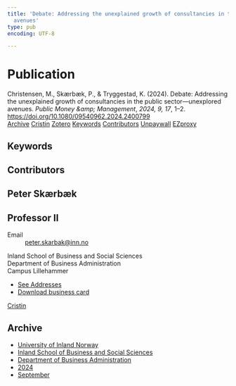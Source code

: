 ```yaml
---
title: 'Debate: Addressing the unexplained growth of consultancies in the public sector—unexplored
  avenues'
type: pub
encoding: UTF-8

---
```

<h1>Publication</h1>
<article id="csl-bib-container-H9EM6PZW" class="csl-bib-container">
  <div class="csl-bib-body"> <div class="csl-entry">Christensen, M., Skærbæk, P., &#38; Tryggestad, K. (2024). Debate: Addressing the unexplained growth of consultancies in the public sector—unexplored avenues. <i>Public Money &#38;amp; Management</i>, <i>2024, 9, 17</i>, 1–2. <a href="https://doi.org/10.1080/09540962.2024.2400799">https://doi.org/10.1080/09540962.2024.2400799</a></div> </div>
  <div class="csl-bib-buttons">
    <a href="#taxonomy-article-H9EM6PZW" alt="archive" class="csl-bib-button">Archive</a>
    <a href="https://app.cristin.no/results/show.jsf?id=2306136" alt="Cristin" class="csl-bib-button">Cristin</a>
    <a href="http://zotero.org/groups/5881554/items/H9EM6PZW" alt="Zotero" class="csl-bib-button">Zotero</a>
    <a href="#keywords-article-H9EM6PZW" alt="keywords" class="csl-bib-button">Keywords</a>
    <a href="#contributors-article-H9EM6PZW" alt="contributors" class="csl-bib-button">Contributors</a>
    <a href="https://doi.org/10.1080/09540962.2024.2400799" alt="Unpaywall" class="csl-bib-button">Unpaywall</a>
    <a href="https://doi.org/10.1080/09540962.2024.2400799" alt="EZproxy" class="csl-bib-button">EZproxy</a>
  </div>
  <div id="csl-bib-meta-container-H9EM6PZW"></div>
</article>
<div id="csl-bib-meta-H9EM6PZW" class="csl-bib-meta">
  <article id="keywords-article-H9EM6PZW" class="keywords-article">
    <h1>Keywords</h1>
    
  </article>
  <article id="contributors-article-H9EM6PZW" class="contributors-article">
    <h1>Contributors</h1>
    <div class="personas"> <div class="vrtx-hinn-person-card"> <div class="photo"> <i class="lar la-user-circle missing-person"></i> </div> <div class="info"> <hgroup><h1>Peter Skærbæk</h1> <h2>Professor II</h2> </hgroup><dl> <dt>Email</dt> <dd> <a href="mailto:peter.skarbak@inn.no">peter.skarbak@inn.no</a> </dd> </dl> <p> Inland School of Business and Social Sciences<br> Department of Business Administration<br> Campus Lillehammer </p> <ul class="vrtx-hinn-links"> <li><a href="https://www.inn.no/english/find-an-employee/peter-skarbak.html#vrtx-hinn-addresses">See Addresses</a></li> <li><a href="https://www.inn.no/english/find-an-employee/peter-skarbak.html?vrtx=vcf">Download business card</a></li> </ul> </div> </div> <a href="https://app.cristin.no/persons/show.jsf?id=497765" alt="Cristin URL" class="personas-cristin">Cristin</a> </div>
  </article>
  <article id="taxonomy-article-H9EM6PZW" class="taxonomy-article">
    <h1>Archive</h1>
    <ul>
      <li>
        <a href="/en/archive/?key=3DCRN523">University of Inland Norway</a>
      </li>
      <li>
        <a href="/en/archive/?key=DU8Q9LN9">Inland School of Business and Social Sciences</a>
      </li>
      <li>
        <a href="/en/archive/?key=3IQA89I8">Department of Business Administration</a>
      </li>
      <li>
        <a href="/en/archive/?key=ZM8AGK3A">2024</a>
      </li>
      <li>
        <a href="/en/archive/?key=YQ4PKPMY">September</a>
      </li>
    </ul>
  </article>
</div>
